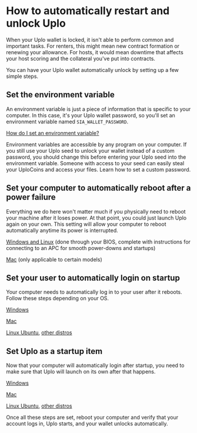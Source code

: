 # How to automatically restart and unlock Uplo

When your Uplo wallet is locked, it isn't able to perform common and important tasks. For renters, this might mean new contract formation or renewing your allowance. For hosts, it would mean downtime that affects your host scoring and the collateral you've put into contracts.

You can have your Uplo wallet automatically unlock by setting up a few simple steps.

## Set the environment variable

An environment variable is just a piece of information that is specific to your computer. In this case, it's your Uplo wallet password, so you'll set an environment variable named `SIA_WALLET_PASSWORD`.

[How do I set an environment variable?](how-to-set-an-environment-variable.md)

Environment variables are accessible by any program on your computer. If you still use your Uplo seed to unlock your wallet instead of a custom password, you should change this before entering your Uplo seed into the environment variable. Someone with access to your seed can easily steal your UploCoins and access your files. Learn how to set a custom password.

## Set your computer to automatically reboot after a power failure

Everything we do here won't matter much if you physically need to reboot your machine after it loses power. At that point, you could just launch Uplo again on your own. This setting will allow your computer to reboot automatically anytime its power is interrupted.

[Windows and Linux](https://www.technewsworld.com/story/78930.html) \(done through your BIOS, complete with instructions for connecting to an APC for smooth power-downs and startups\)

[Mac](https://www.wikihow.com/Make-Your-Mac-Restart-Automatically-After-a-Power-Failure) \(only applicable to certain models\)

## Set your user to automatically login on startup

Your computer needs to automatically log in to your user after it reboots. Follow these steps depending on your OS.

[Windows](https://www.groovypost.com/howto/automatically-sign-in-windows-10/)

[Mac](https://support.apple.com/en-us/HT201476)

[Linux Ubuntu](https://help.ubuntu.com/stable/ubuntu-help/user-autologin.html.en), [other distros](http://www.linfo.org/automatic_login.html)

## Set Uplo as a startup item

Now that your computer will automatically login after startup, you need to make sure that Uplo will launch on its own after that happens.

[Windows](https://support.microsoft.com/en-us/help/4026268/windows-10-change-startup-apps)

[Mac](https://support.apple.com/kb/PH25590?locale=en_US)

[Linux Ubuntu](https://www.howtoforge.com/tutorial/how-to-use-startup-applications-on-ubuntu/), [other distros](https://www.simplified.guide/linux/automatically-run-program-on-startup)

Once all these steps are set, reboot your computer and verify that your account logs in, Uplo starts, and your wallet unlocks automatically.

